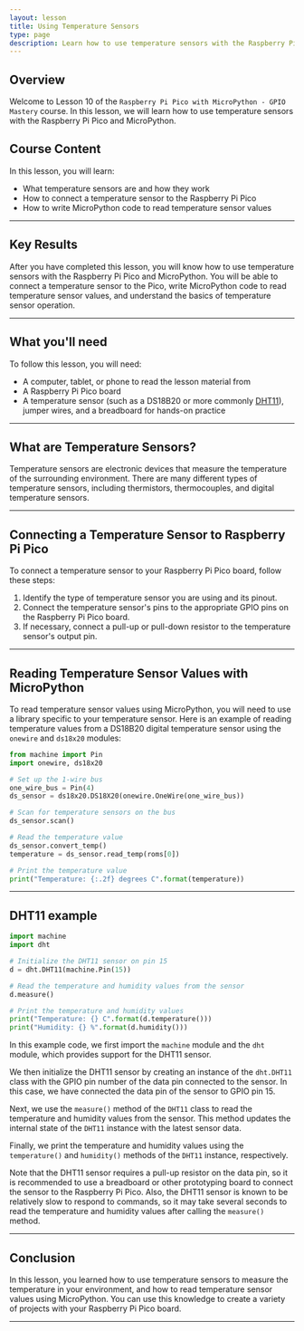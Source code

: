 ```yaml
---
layout: lesson
title: Using Temperature Sensors
type: page
description: Learn how to use temperature sensors with the Raspberry Pi Pico and MicroPython.
---
```


<!-- ![Cover photo of a temperature sensor connected to a Raspberry Pi Pico board](assets/raspberry_pi_pico_temperature_sensor.jpg){:class="cover"} -->

## Overview

Welcome to Lesson 10 of the `Raspberry Pi Pico with MicroPython - GPIO Mastery` course. In this lesson, we will learn how to use temperature sensors with the Raspberry Pi Pico and MicroPython.

## Course Content

In this lesson, you will learn:

* What temperature sensors are and how they work
* How to connect a temperature sensor to the Raspberry Pi Pico
* How to write MicroPython code to read temperature sensor values

---

## Key Results

After you have completed this lesson, you will know how to use temperature sensors with the Raspberry Pi Pico and MicroPython. You will be able to connect a temperature sensor to the Pico, write MicroPython code to read temperature sensor values, and understand the basics of temperature sensor operation.

---

## What you'll need

To follow this lesson, you will need:

* A computer, tablet, or phone to read the lesson material from
* A Raspberry Pi Pico board
* A temperature sensor (such as a DS18B20 or more commonly [DHT11](/resources/glossary#dht11)), jumper wires, and a breadboard for hands-on practice

---

## What are Temperature Sensors?

Temperature sensors are electronic devices that measure the temperature of the surrounding environment. There are many different types of temperature sensors, including thermistors, thermocouples, and digital temperature sensors.

---

## Connecting a Temperature Sensor to Raspberry Pi Pico

To connect a temperature sensor to your Raspberry Pi Pico board, follow these steps:

1. Identify the type of temperature sensor you are using and its pinout.
2. Connect the temperature sensor's pins to the appropriate GPIO pins on the Raspberry Pi Pico board.
3. If necessary, connect a pull-up or pull-down resistor to the temperature sensor's output pin.

---

## Reading Temperature Sensor Values with MicroPython

To read temperature sensor values using MicroPython, you will need to use a library specific to your temperature sensor. Here is an example of reading temperature values from a DS18B20 digital temperature sensor using the `onewire` and `ds18x20` modules:

```python
from machine import Pin
import onewire, ds18x20

# Set up the 1-wire bus
one_wire_bus = Pin(4)
ds_sensor = ds18x20.DS18X20(onewire.OneWire(one_wire_bus))

# Scan for temperature sensors on the bus
ds_sensor.scan()

# Read the temperature value
ds_sensor.convert_temp()
temperature = ds_sensor.read_temp(roms[0])

# Print the temperature value
print("Temperature: {:.2f} degrees C".format(temperature))
```

---

## DHT11 example

```python
import machine
import dht

# Initialize the DHT11 sensor on pin 15
d = dht.DHT11(machine.Pin(15))

# Read the temperature and humidity values from the sensor
d.measure()

# Print the temperature and humidity values
print("Temperature: {} C".format(d.temperature()))
print("Humidity: {} %".format(d.humidity()))
```

In this example code, we first import the `machine` module and the `dht` module, which provides support for the DHT11 sensor.

We then initialize the DHT11 sensor by creating an instance of the `dht.DHT11` class with the GPIO pin number of the data pin connected to the sensor. In this case, we have connected the data pin of the sensor to GPIO pin 15.

Next, we use the `measure()` method of the `DHT11` class to read the temperature and humidity values from the sensor. This method updates the internal state of the `DHT11` instance with the latest sensor data.

Finally, we print the temperature and humidity values using the `temperature()` and `humidity()` methods of the `DHT11` instance, respectively.

Note that the DHT11 sensor requires a pull-up resistor on the data pin, so it is recommended to use a breadboard or other prototyping board to connect the sensor to the Raspberry Pi Pico. Also, the DHT11 sensor is known to be relatively slow to respond to commands, so it may take several seconds to read the temperature and humidity values after calling the `measure()` method.

---

## Conclusion

In this lesson, you learned how to use temperature sensors to measure the temperature in your environment, and how to read temperature sensor values using MicroPython. You can use this knowledge to create a variety of projects with your Raspberry Pi Pico board.

---
